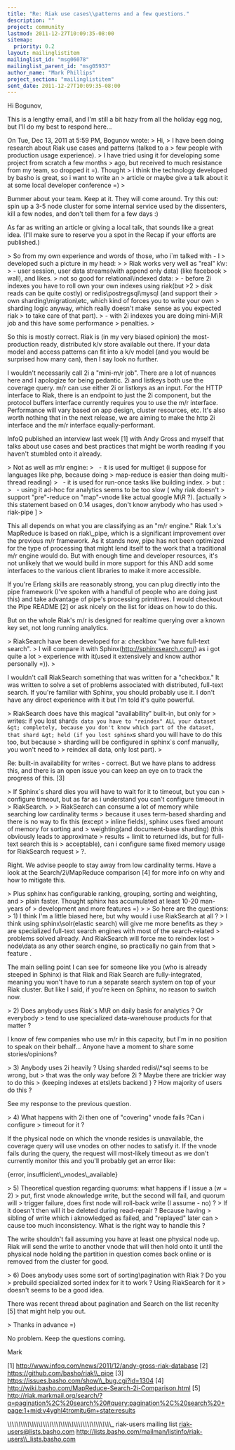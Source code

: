```yaml
---
title: "Re: Riak use cases\\patterns and a few questions."
description: ""
project: community
lastmod: 2011-12-27T10:09:35-08:00
sitemap:
  priority: 0.2
layout: mailinglistitem
mailinglist_id: "msg06078"
mailinglist_parent_id: "msg05937"
author_name: "Mark Phillips"
project_section: "mailinglistitem"
sent_date: 2011-12-27T10:09:35-08:00
---
```



Hi Bogunov,

This is a lengthy email, and I'm still a bit hazy from all the holiday
egg nog, but I'll do my best to respond here...

On Tue, Dec 13, 2011 at 5:59 PM, Bogunov  wrote:
&gt; Hi,
&gt; I have been doing research about Riak use cases and patterns (talked to a
&gt; few people with production usage experience).
&gt; I have tried using it for developing some project from scratch a few months
&gt; ago, but received to much resistance from my team, so dropped it =). Thought
&gt; i think the technology developed by basho is great, so i want to write an
&gt; article or maybe give a talk about it at some local developer conference =)
&gt;

Bummer about your team. Keep at it. They will come around. Try this
out: spin up a 3-5 node cluster for some internal service used by the
dissenters, kill a few nodes, and don't tell them for a few days :)

As far as writing an article or giving a local talk, that sounds like
a great idea. (I'll make sure to reserve you a spot in the Recap if
your efforts are published.)

&gt; So from my own experience and words of those, who i`m talked with - I
&gt; developed such a picture in my head:
&gt;
&gt; Riak works very well as "real" k\\v:
&gt; - user session, user data streams(with append only data) (like facebook
&gt; wall), and likes.
&gt; not so good for relational\\indexed data:
&gt; - before 2i indexes you have to roll own your own indexes using riak(but &gt;2
&gt; disk reads can be quite costly) or redis\\postregsql\\mysql (and support their
&gt; own sharding\\migration\\etc, which kind of forces you to write your own
&gt; sharding logic anyway, which really doesn't make  sense as you expected riak
&gt; to take care of that part).
&gt; - with 2i indexes you are doing mini-M\\R job and this have some performance
&gt; penalties.
&gt;

So this is mostly correct. Riak is (in my very biased opinion) the
most-production ready, distributed k/v store available out there. If
your data model and access patterns can fit into a k/v model (and you
would be surprised how many can), then I say look no further.

I wouldn't necessarily call 2i a "mini-m/r job". There are a lot of
nuances here and I apologize for being pedantic. 2i and listkeys both
use the coverage query. m/r can use either 2i or listkeys as an input.
For the HTTP interface to Riak, there is an endpoint to just the 2i
component, but the protocol buffers interface currently requires you
to use the m/r interface. Performance will vary based on app design,
cluster resources, etc. It's also worth nothing that in the next
release, we are aiming to make the http 2i interface and the m/r
interface equally-performant.

InfoQ published an interview last week [1] with Andy Gross and myself
that talks about use cases and best practices that might be worth
reading if you haven't stumbled onto it already.

&gt; Not as well as m\\r engine:
&gt;   - it is used for multiget (i suppose for languages like php, because doing
&gt; map-reduce is easier than doing multi-thread reading)
&gt;   - it is used for run-once tasks like building index.
&gt; but :
&gt;   - using it ad-hoc for analytics seems to be too slow ( why riak doesn't
&gt; support "pre"-reduce on "map"-vnode like actual google M\\R ?). [actually
&gt; this statement based on 0.14 usages, don't know anybody who has used
&gt; riak-pipe ]
&gt;

This all depends on what you are classifying as an "m/r engine." Riak
1.x's MapReduce is based on riak\\_pipe, which is a significant
improvement over the previous m/r framework. As it stands now, pipe
has not been optimized for the type of processing that might lend
itself to the work that a traditional m/r engine would do. But with
enough time and developer resources, it's not unlikely that we would
build in more support for this AND add some interfaces to the various
client libraries to make it more accessible.

If you're Erlang skills are reasonably strong, you can plug directly
into the pipe framework (I've spoken with a handful of people who are
doing just this) and take advantage of pipe's processing primitives. I
would checkout the Pipe README [2] or ask nicely on the list for ideas
on how to do this.

But on the whole Riak's m/r is designed for realtime querying over a
known key set, not long running analytics.

&gt; RiakSearch have been developed for a: checkbox "we have full-text search".
&gt; I will compare it with Sphinx(http://sphinxsearch.com/) as i got quite a lot
&gt; experience with it(used it extensively and know author personally =)).
&gt;

I wouldn't call RiakSearch something that was written for a
"checkbox." It was written to solve a set of problems associated with
distributed, full-text search. If you're familiar with Sphinx, you
should probably use it. I don't have any direct experience with it but
I'm told it's quite powerful.

&gt; RiakSearch does have this magical "availability" built-in, but only for
&gt; writes: if you lost shard`s data you have to "reindex" ALL your dataset
&gt; completely, because you don't know which part of the dataset, that shard
&gt; held (if you lost sphinx`s shard you will have to do this too, but because
&gt; sharding will be configured in sphinx`s conf manually, you won't need to
&gt; reindex all data, only lost part).
&gt;

Re: built-in availability for writes - correct. But we have plans to
address this, and there is an open issue you can keep an eye on to
track the progress of this. [3]

&gt; If Sphinx`s shard dies you will have to wait for it to timeout, but you can
&gt; configure timeout, but as far as i understand you can't configure timeout in
&gt; RiakSearch.
&gt;
&gt; RiakSearch can consume a lot of memory while searching low cardinality terms
&gt; because it uses term-based sharding and there is no way to fix this (except
&gt; inline fields), sphinx uses fixed amount of memory for sorting and
&gt; weighting(and document-base sharding) (this obviously leads to approximate
&gt; results + limit to returned ids, but for full-text search this is
&gt; acceptable), can i configure same fixed memory usage for RiakSearch request
&gt; ?.

Right. We advise people to stay away from low cardinality terms. Have
a look at the Search/2i/MapReduce comparison [4] for more info on why
and how to mitigate this.

&gt; Plus sphinx has configurable ranking, grouping, sorting and weighting, and
&gt; plain faster. Thought sphinx has accumulated at least 10-20 man-years of
&gt; development and more features =)
&gt;
&gt; So here are the questions:
&gt; 1) I think I'm a little biased here, but why would i use RiakSearch at all ?
&gt; I think using sphinx\\solr(elastic search) will give me more benefits as they
&gt; are specialized full-text search engines with most of the search-related
&gt; problems solved already. And RiakSearch will force me to reindex lost
&gt; node\\data as any other search engine, so practically no gain from that
&gt; feature .

The main selling point I can see for someone like you (who is already
steeped in Sphinx) is that Riak and Riak Search are fully-integrated,
meaning you won't have to run a separate search system on top of your
Riak cluster. But like I said, if you're keen on Sphinx, no reason to
switch now.

&gt; 2) Does anybody uses Riak`s M\\R on daily basis for analytics ? Or everybody
&gt; tend to use specialized data-warehouse products for that matter ?

I know of few companies who use m/r in this capacity, but I'm in no
position to speak on their behalf... Anyone have a moment to share
some stories/opinions?

&gt; 3) Anybody uses 2i heavily ? Using sharded redis\\\\*sql seems to be wrong, but
&gt; that was the only way before 2i ? Maybe there are trickier way to do this
&gt; (keeping indexes at ets\\lets backend ) ? How majority of users do this ?

See my response to the previous question.

&gt; 4) What happens with 2i then one of "covering" vnode fails ?Can i configure
&gt; timeout for it ?

If the physical node on which the vnonde resides is unavailable, the
coverage query will use vnodes on other nodes to satisfy it. If the
vnode fails during the query, the request will most-likely timeout as
we don't currently monitor this and you'll probably get an error like:

{error, insufficient\\_vnodes\\_available}

&gt; 5) Theoretical question regarding quorums: what happens if I issue a (w = 2)
&gt; put, first vnode aknowledge write, but the second will fail, and quorum will
&gt; trigger failure, does first node will roll-back write (I assume - no) ?
&gt; If it doesn't then will it be deleted during read-repair ? Because having
&gt; sibling of write which i aknowledged as failed, and "replayed" later can
&gt; cause too much inconsistency. What is the right way to handle this ?

The write shouldn't fail assuming you have at least one physical node
up. Riak will send the write to another vnode that will then hold onto
it until the physical node holding the partition in question comes
back online or is removed from the cluster for good.

&gt; 6) Does anybody uses some sort of sorting\\pagination with Riak ? Do you
&gt; prebuild specialized sorted index for it to work ? Using RiakSearch for it
&gt; doesn't seems to be a good idea.

There was recent thread about pagination and Search on the list
recenlty [5] that might help you out.

&gt; Thanks in advance =)

No problem. Keep the questions coming.

Mark

[1] http://www.infoq.com/news/2011/12/andy-gross-riak-database
[2] https://github.com/basho/riak\\_pipe
[3] https://issues.basho.com/show\\_bug.cgi?id=1304
[4] http://wiki.basho.com/MapReduce-Search-2i-Comparison.html
[5] 
http://riak.markmail.org/search/?q=pagination%2C%20search%20#query:pagination%2C%20search%20+page:1+mid:v4yghl4tromitu6m+state:results

\\_\\_\\_\\_\\_\\_\\_\\_\\_\\_\\_\\_\\_\\_\\_\\_\\_\\_\\_\\_\\_\\_\\_\\_\\_\\_\\_\\_\\_\\_\\_\\_\\_\\_\\_\\_\\_\\_\\_\\_\\_\\_\\_\\_\\_\\_\\_
riak-users mailing list
riak-users@lists.basho.com
http://lists.basho.com/mailman/listinfo/riak-users\\_lists.basho.com

